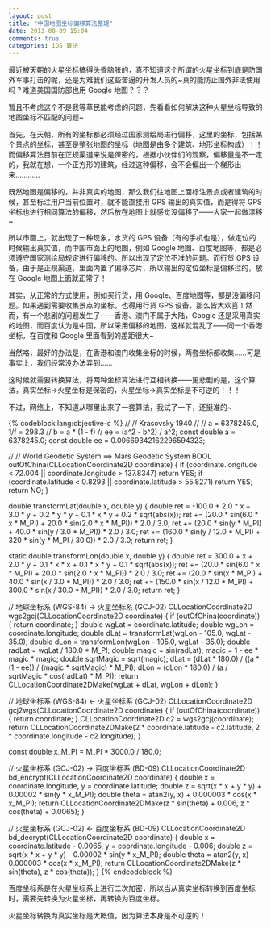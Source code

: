 ```yaml
---
layout: post
title: "中国地图坐标偏移算法整理"
date: 2013-08-09 15:04
comments: true
categories: iOS 算法
---
```

最近被天朝的火星坐标搞得头昏脑胀的，真不知道这个所谓的火星坐标到底是防国外军事打击的呢，还是为难我们这些苦逼的开发人员的~真的能防止国外非法使用吗？难道美国国防部也用 Google 地图？？？

暂且不考虑这个不是我等草民能考虑的问题，先看看如何解决这种火星坐标导致的地图坐标不匹配的问题~

首先，在天朝，所有的坐标都必须经过国家测绘局进行偏移，这里的坐标，包括某个景点的坐标，甚至是整张地图的坐标（地图是由多个建筑、地形坐标构成）！！而偏移算法目前在正规渠道来说是保密的，根据小伙伴们的观察，偏移量是不一定的，我就在想，一个正方形的建筑，经过这种偏移，会不会偏出一个梯形出来…………

既然地图是偏移的，并非真实的地图，那么我们往地图上面标注景点或者建筑的时候，甚至标注用户当前位置时，就不能直接用 GPS 输出的真实值，而是得将 GPS 坐标也进行相同算法的偏移，然后放在地图上就感觉没偏移了——大家一起做漂移~

所以市面上，就出现了一种现象，水货的 GPS 设备（有的手机也是），做定位的时候输出真实值，而中国市面上的地图，例如 Google 地图、百度地图等，都是必须遵守国家测绘局规定进行偏移的。所以出现了定位不准的问题。而行货 GPS 设备，由于是正规渠道，里面内置了偏移芯片，所以输出的定位坐标是偏移过的，放在 Google 地图上面就正常了！
<!-- more -->

其实，从正常的方式使用，例如买行货，用 Google、百度地图等，都是没偏移问题。如果遇到需要收集景点的坐标，也得用行货 GPS 设备，那么皆大欢喜！然而，有一个悲剧的问题发生了——香港、澳门不属于大陆，Google 还是采用真实的地图，而百度认为是中国，所以采用偏移的地图，这样就混乱了——同一个香港坐标，在百度和 Google 里面看到的差距很大~

当然咯，最好的办法是，在香港和澳门收集坐标的时候，两套坐标都收集……可是事实上，我们经常没办法弄到……

这时候就需要转换算法，将两种坐标算法进行互相转换——更悲剧的是，这个算法，真实坐标->火星坐标是保密的，火星坐标->真实坐标是不可逆的！！！

不过，网络上，不知道从哪里出来了一套算法，我试了一下，还挺准的~

{% codeblock lang:objective-c %}
//
// Krasovsky 1940
//
// a = 6378245.0, 1/f = 298.3
// b = a * (1 - f)
// ee = (a^2 - b^2) / a^2;
const double a = 6378245.0;
const double ee = 0.00669342162296594323;

//
// World Geodetic System ==> Mars Geodetic System
BOOL outOfChina(CLLocationCoordinate2D coordinate)
{
    if (coordinate.longitude < 72.004 || coordinate.longitude > 137.8347)
        return YES;
    if (coordinate.latitude < 0.8293 || coordinate.latitude > 55.8271)
        return YES;
    return NO;
}

double transformLat(double x, double y)
{
    double ret = -100.0 + 2.0 * x + 3.0 * y + 0.2 * y * y + 0.1 * x * y + 0.2 * sqrt(abs(x));
    ret += (20.0 * sin(6.0 * x * M_PI) + 20.0 * sin(2.0 * x * M_PI)) * 2.0 / 3.0;
    ret += (20.0 * sin(y * M_PI) + 40.0 * sin(y / 3.0 * M_PI)) * 2.0 / 3.0;
    ret += (160.0 * sin(y / 12.0 * M_PI) + 320 * sin(y * M_PI / 30.0)) * 2.0 / 3.0;
    return ret;
}

static double transformLon(double x, double y)
{
    double ret = 300.0 + x + 2.0 * y + 0.1 * x * x + 0.1 * x * y + 0.1 * sqrt(abs(x));
    ret += (20.0 * sin(6.0 * x * M_PI) + 20.0 * sin(2.0 * x * M_PI)) * 2.0 / 3.0;
    ret += (20.0 * sin(x * M_PI) + 40.0 * sin(x / 3.0 * M_PI)) * 2.0 / 3.0;
    ret += (150.0 * sin(x / 12.0 * M_PI) + 300.0 * sin(x / 30.0 * M_PI)) * 2.0 / 3.0;
    return ret;
}

// 地球坐标系 (WGS-84) -> 火星坐标系 (GCJ-02)
CLLocationCoordinate2D wgs2gcj(CLLocationCoordinate2D coordinate) {
    if (outOfChina(coordinate)) {
        return coordinate;
    }
    double wgLat = coordinate.latitude;
    double wgLon = coordinate.longitude;
    double dLat = transformLat(wgLon - 105.0, wgLat - 35.0);
    double dLon = transformLon(wgLon - 105.0, wgLat - 35.0);
    double radLat = wgLat / 180.0 * M_PI;
    double magic = sin(radLat);
    magic = 1 - ee * magic * magic;
    double sqrtMagic = sqrt(magic);
    dLat = (dLat * 180.0) / ((a * (1 - ee)) / (magic * sqrtMagic) * M_PI);
    dLon = (dLon * 180.0) / (a / sqrtMagic * cos(radLat) * M_PI);
    return CLLocationCoordinate2DMake(wgLat + dLat, wgLon + dLon);
}

// 地球坐标系 (WGS-84) <- 火星坐标系 (GCJ-02)
CLLocationCoordinate2D gcj2wgs(CLLocationCoordinate2D coordinate) {
    if (outOfChina(coordinate)) {
        return coordinate;
    }
    CLLocationCoordinate2D c2 = wgs2gcj(coordinate);
    return CLLocationCoordinate2DMake(2 * coordinate.latitude - c2.latitude, 2 * coordinate.longitude - c2.longitude);
}


const double x_M_PI = M_PI * 3000.0 / 180.0;

// 火星坐标系 (GCJ-02) -> 百度坐标系 (BD-09)
CLLocationCoordinate2D bd_encrypt(CLLocationCoordinate2D coordinate) {
    double x = coordinate.longitude, y = coordinate.latitude;
    double z = sqrt(x * x + y * y) + 0.00002 * sin(y * x_M_PI);
    double theta = atan2(y, x) + 0.000003 * cos(x * x_M_PI);
    return CLLocationCoordinate2DMake(z * sin(theta) + 0.006, z * cos(theta) + 0.0065);
}

// 火星坐标系 (GCJ-02) <- 百度坐标系 (BD-09)
CLLocationCoordinate2D bd_decrypt(CLLocationCoordinate2D coordinate) {
    double x = coordinate.latitude - 0.0065, y = coordinate.longitude - 0.006;
    double z = sqrt(x * x + y * y) - 0.00002 * sin(y * x_M_PI);
    double theta = atan2(y, x) - 0.000003 * cos(x * x_M_PI);
    return CLLocationCoordinate2DMake(z * sin(theta), z * cos(theta));
}
{% endcodeblock %}

百度坐标系是在火星坐标系上进行二次加密，所以当从真实坐标转换到百度坐标时，需要先转换为火星坐标，再转换为百度坐标。

火星坐标转换为真实坐标是大概值，因为算法本身是不可逆的！